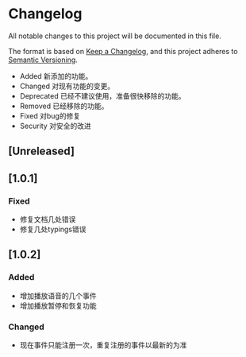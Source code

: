 # Changelog
All notable changes to this project will be documented in this file.

The format is based on [Keep a Changelog](https://keepachangelog.com/en/1.0.0/),
and this project adheres to [Semantic Versioning](https://semver.org/spec/v2.0.0.html).


- Added 新添加的功能。
- Changed 对现有功能的变更。
- Deprecated 已经不建议使用，准备很快移除的功能。
- Removed 已经移除的功能。
- Fixed 对bug的修复
- Security 对安全的改进


## [Unreleased]


## [1.0.1]
### Fixed
- 修复文档几处错误
- 修复几处typings错误

## [1.0.2]
### Added
- 增加播放语音的几个事件
- 增加播放暂停和恢复功能
### Changed
- 现在事件只能注册一次，重复注册的事件以最新的为准
